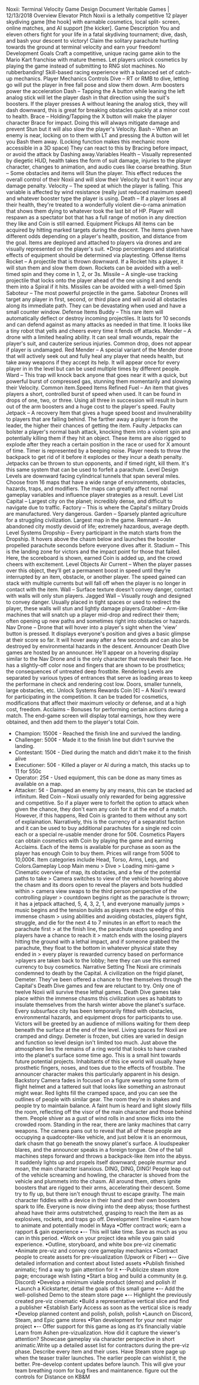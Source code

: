 
Noxii: Terminal Velocity
Game Design Document
Veritable Games | 12/13/2018
Overview
Elevator Pitch
Noxii is a lethally competitive 12 player skydiving game [the hook] with earnable cosmetics, local split-
screen, online matches, and AI support [the kicker].
Game Description
You and eleven others fight for your life in a fatal skydiving tournament; dive, dash, and bash your
descent to victory! Claim the solitary parachute hurtling towards the ground at terminal velocity and
earn your freedom!
Development Goals
Craft a competitive, unique racing game akin to the Mario Kart franchise with mature themes.
Let players unlock cosmetics by playing the game instead of submitting to RNG slot machines.
No rubberbanding! Skill-based racing experience with a balanced set of catch-up mechanics.
Player Mechanics
Controls
Dive – RT or RMB to dive, letting go will put the player in free fall pose and slow them down. Arm
boosters power the acceleration
Dash – Tapping the A button while leaning the left analog stick will let the player dash in that direction
using the suit's boosters. If the player presses A without leaning the analog stick, they will dash
downward, this is great for breaking obstacles quickly at a minor cost to health.
Brace – Holding/Tapping the X button will make the player character Brace for impact. Doing this will
always mitigate damage and prevent Stun but it will also slow the player's Velocity.
Bash – When an enemy is near, locking on to them with LT and pressing the A button will let you Bash
them away. (Locking function makes this mechanic more accessible in a 3D space) They can react to this
by Bracing before impact, or avoid the attack by Dashing away.Variables
Health – Visually represented by diegetic HUD, health takes the form of suit damage, injuries to the
player character, changes to animation, and audio cues like coarse breathing.
Stun – Some obstacles and items will Stun the player. This effect reduces the overall control of their
Noxii and will slow their Velocity but it won't incur any damage penalty.
Velocity – The speed at which the player is falling. This variable is affected by wind resistance (really just
reduced maximum speed) and whatever booster type the player is using.
Death – If a player loses all their health, they're treated to a wonderfully violent die-o-rama animation
that shows them dying to whatever took the last bit of HP. Player will respawn as a spectator bot that
has a full range of motion in any direction they like and Coin is still earned.
Equipment Pickups
All items can be acquired by hitting marked targets during the descent. The items given have different
odds depending on a player's health, position, and distance from the goal. Items are deployed and
attached to players via drones and are visually represented on the player's suit.
*Drop percentages and statistical effects of equipment should be determined via playtesting.
Offense Items
Rocket – A projectile that is thrown downward. If a Rocket hits a player, it will stun them and slow them
down. Rockets can be avoided with a well-timed spin and they come in 1, 2, or 3s.
Missile – A single-use tracking projectile that locks onto the player ahead of the one using it and sends
them into a Spiral if it hits. Missiles can be avoided with a well-timed Spin
Saboteur – The most powerful projectile in the game. Saboteur Drones will target any player in first,
second, or third place and will avoid all obstacles along its immediate path. They can be devastating
when used and have a small counter window.
Defense Items
Buddy – This rare item will automatically deflect or destroy incoming projectiles. It lasts for 10 seconds
and can defend against as many attacks as needed in that time. It looks like a tiny robot that yells and
cheers every time it fends off attacks.
Mender – A drone with a limited healing ability. It can seal small wounds, repair the player's suit, and
cauterize serious injuries. Common drop, does not appear if player is undamaged.
Red Mender – A special variant of the Mender drone that will actively seek out and fully heal any player
that needs health, but take away weapons if they accept its help. It will appear once for every player in
in the level but can be used multiple times by different people.
Ward – This trap will knock back anyone that goes near it with a quick, but powerful burst of
compressed gas, stunning them momentarily and slowing their Velocity. Common item.Speed Items
Refined Fuel – An item that gives players a short, controlled burst of speed when used. It can be found
in drops of one, two, or three. Using all three in succession will result in burn out of the arm boosters
and a huge cost to the player's speed.
Faulty Jetpack – A recovery Item that gives a huge speed boost and invulnerability to players that are
falling behind. The farther away a player is from the leader, the higher their chances of getting the item.
Faulty Jetpacks can bolster a player's normal bash attack, knocking them into a violent spin and
potentially killing them if they hit an object. These items are also rigged to explode after they reach a
certain position in the race or used for X amount of time. Timer is represented by a beeping noise.
Player needs to throw the backpack to get rid of it before it explodes or they incur a death penalty.
Jetpacks can be thrown to stun opponents, and if timed right, kill them. It's this same system that can be
used to forfeit a parachute.
Level Design
Levels are downward facing cylindrical tunnels that span several miles. Choose from 16 maps that have a
wide range of environments, obstacles, hazards, traps, and modifiers. The maps can greatly affect
normal gameplay variables and influence player strategies as a result.
Level List
Capital – Largest city on the planet; incredibly dense, and difficult to navigate due to traffic.
Factory – This is where the Capital's military Droids are manufactured. Very dangerous.
Garden – Sparsely planted agriculture for a struggling civilization. Largest map in the game.
Remnant – An abandoned city mostly devoid of life; extremely hazardous, average depth.
Level Systems
Dropship – Every participant in the match starts from the Dropship. It hovers above the chasm below
and launches the booster propelled parachute seconds before everyone dives after it.
Stadium – This is the landing zone for victors and the impact point for those that failed. Here, the
scoreboard is shown, earned Coin is added up, and the crowd cheers with excitement.
Level Objects
Air Current – When the player passes over this object, they’ll get a permanent boost in speed until
they’re interrupted by an item, obstacle, or another player. The speed gained can stack with multiple
currents but will fall off when the player is no longer in contact with the item.
Wall – Surface texture doesn't convey danger, contact with walls will only stun players.
Jagged Wall – Visually rough and designed to convey danger. Usually placed in tight spaces or used to
redirect the player, these walls will stun and lightly damage players.Grabber – Arm-like machines that will snatch up a player mid-drop and redirect their them; often
opening up new paths and sometimes right into obstacles or hazards.
Nav Drone – Drone that will hover into a player's sight when the 'view' button is pressed. It displays
everyone's position and gives a basic glimpse at their score so far. It will hover away after a few seconds
and can also be destroyed by environmental hazards in the descent.
Announcer
Death Dive games are hosted by an announcer. He'll appear on a hovering display similar to the Nav
Drone and is the only character that reveals their face. He has a slightly-off color nose and fingers that
are shown to be prosthetics; the consequences of untreated deep frostbite.
Rendering
Levels are separated by various types of entrances that serve as loading areas to keep the performane in
check and rendering cost low. Doors, smaller tunnels, large obstacles, etc.
Unlock Systems
Rewards
Coin [¢] – A Noxii's reward for participating in the competition. It can be traded for cosmetics,
modifications that affect their maximum velocity or defense, and at a high cost, freedom.
Acclaims – Bonuses for performing certain actions during a match. The end-game screen will display
total earnings, how they were obtained, and then add them to the player's total Coin.
- Champion: 1500¢ - Reached the finish line and survived the landing.
- Challenger: 500¢ - Made it to the finish line but didn't survive the landing.
- Contestant: 150¢ - Died during the match and didn't make it to the finish alive
- Executioner: 50¢ - Killed a player or AI during a match, this stacks up to 11 for 550c
- Operator: 25¢ - Used equipment, this can be done as many times as available on a map.
- Attacker: 5¢ - Damaged an enemy by any means, this can be stacked ad infinitum.
Red Coin – Noxii usually only rewarded for being aggressive and competitive. So if a player were to
forfeit the option to attack when given the chance, they don't earn any coin for it at the end of a match.
However, if this happens, Red Coin is granted to them without any sort of explaination. Narratively, this
is the currency of a separatist faction and it can be used to buy additional parachutes for a single red
coin each or a special re-usable mender drone for 50¢.
Cosmetics
Players can obtain cosmetics with Coin by playing the game and earning Acclaims. Each of the items is
available for purchase as soon as the player has enough Coin to buy them. Prices will range from 500¢
to 10,000¢. Item categories include Head, Torso, Arms, Legs, and Colors.Gameplay Loop
Main menu > Dive > Loading mini-game > Cinematic overview of map, its obstacles, and a few of the
potential paths to take > Camera switches to view of the vehicle hovering above the chasm and its doors
open to reveal the players and bots huddled within > camera view swaps to the third person perspective
of the controlling player > countdown begins right as the parachute is thrown; it has a jetpack attached,
5, 4, 3, 2, 1, and everyone manually jumps > music begins and the tension builds as players reach the
edge of this immense chasm > using abilities and avoiding obstacles, players fight, struggle, and die for
the next 4 to 7 minutes in an effort to reach the parachute first > at the finish line, the parachute stops
speeding and players have a chance to reach it > match ends with the losing players hitting the ground
with a lethal impact, and if someone grabbed the parachute, they float to the bottom in whatever
physical state they ended in > every player is rewarded currency based on performance >players are
taken back to the lobby; here they can use this earned currency to buy cosmetics.
Narrative
Setting
The Noxii are criminals condemned to death by the Capital. A civilization on the frigid planet, Demeter.
They've been offered a chance to free themselves through the Capital's Death Dive games and few are
reluctant to try. Only one of twelve Noxii will survive these lethal games.
Death Dive games take place within the immense chasms this civilization uses as habitats to insulate
themselves from the harsh winter above the planet's surface. Every subsurface city has been
temporarily fitted with obstacles, environmental hazards, and equipment drops for participants to use.
Victors will be greeted by an audience of millions waiting for them deep beneath the surface at the end
of the level. Living spaces for Noxii are cramped and dingy.
Demeter is frozen, but cities are varied in design and function so level design isn't limited too much. Just
above the atmosphere lies the remains of a ring world that looks to have crashed into the planet's
surface some time ago. This is a small hint towards future potential projects.
Inhabitants of this ice world will usually have prosthetic fingers, noses, and toes due to the effects of
frostbite. The announcer character makes this particularly apparent in his design.
Backstory
Camera fades in focused on a figure wearing some form of flight helmet and a tattered suit that looks
like something an astronaut might wear. Red lights fill the cramped space, and you can see the outlines
of people with similar gear. The room they're in shakes and people try to maintain balance. A faint hum
is heard and light slowly flills the room, reflecting off the visor of the main character and those behind
them. People shiver as a gust of wind rolls in and snow flicks into the crowded room. Standing in the
rear, there are lanky machines that carry weapons. The camera pans out to reveal that all of these
people are occupying a quadcopter-like vehicle, and just below it is an enormous, dark chasm that go
beneath the snowy planet's surface. A loudspeaker blares, and the announcer speaks in a foreign
tongue. One of the tall machines steps forward and throws a backpack-like item into the abyss. It
suddenly lights up and propels itself downward; people murmur and moan, the main character isanxious. DING, DING, DING! People leap out of the vehicle screaming and howling, the character is
shoved from the vehicle and plummets into the chasm. All around them, others ignite boosters that are
rigged to their arms, accelerating their descent. Some try to fly up, but there isn't enough thrust to
escape gravity. The main character fiddles with a device in their hand and their own boosters spark to
life. Everyone is now diving into the deep abyss; those furthest ahead have their arms outstretched,
grasping to reach the item as as explosives, rockets, and traps go off.
Development Timeline
•Learn how to animate and potentially model in Maya
•Offer contract work; earn a rapport & gain experience
•-- This will take time. Save as much as you can in this period.
•Work on your project idea while you gain said experience.
•Outline, storyboard, and white box pre-viz cinematic
•Animate pre-viz and convey core gameplay mechanics
•Contract people to create assets for pre-visualization (Upwork or Fiber)
•-- Give detailed information and context about listed assets
•Publish finished animatic; find a way to gain attention for it
•--Publicize steam store page; encourage wish listing
•Start a blog and build a community (e.g. Discord)
•Develop a minimum viable product (demo) and polish it!
•Launch a Kickstarter, detail the goals of this small game
•-- Add the well-polished Demo to the steam store page
•-- Highlight the previously created pre-viz cinematic
•Build a representative vertical slice and find a publisher
•Establish Early Access as soon as the vertical slice is ready
•Develop planned content and polish, polish, polish
•Launch on Discord, Steam, and Epic game stores
•Plan development for your next major project
•-- Offer support for this game as long as it’s financially viable
Learn from Ashen pre-vizualization. How did it capture the viewer's attention?
Showcase gameplay via character perspective in short animatic.Write up a detailed asset list for contractors during the pre-viz phase.
Describe every item and their uses. Have Steam store page up when the teaser trailer launches. The
earlier people can wishlist it, the better.
Pre-develop content updates before launch. This will give your team breathing room for bug fixes and
maintanence.
figure out the controls for Distance on KB&M
